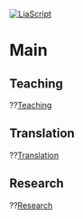 <!--
author:   Mark Jacob
email:    markjjacob@hotmail.com
version:  0.1.0
language: en
narrator: US English Female

comment:  This simple description of your course.
          Multiline is also okay.

icon: https://www.tu-chemnitz.de/phil/english/iaa/priaa/priaaimages/Flyer%20TU%20Chemnitz_2.jpg

import: https://raw.githubusercontent.com/liaScript/mermaid_template/master/README.md

link:     https://cdn.jsdelivr.net/chartist.js/latest/chartist.min.css

script:   https://cdn.jsdelivr.net/chartist.js/latest/chartist.min.js

translation: Français translations/French.md
-->

[![LiaScript](https://raw.githubusercontent.com/LiaScript/LiaScript/master/badges/course.svg)](https://liascript.github.io/course/?https://github.com/markjjacob/chemnitz/blob/main/main.md)

# Main

## Teaching
??[Teaching](https://liascript.github.io/course/?https://github.com/markjjacob/chemnitz/blob/main/Research.md)

## Translation
??[Translation](https://liascript.github.io/course/?https://github.com/markjjacob/chemnitz/blob/main/Translation.md)

## Research
??[Research](https://liascript.github.io/course/?https://github.com/markjjacob/chemnitz/blob/main/Research.md)